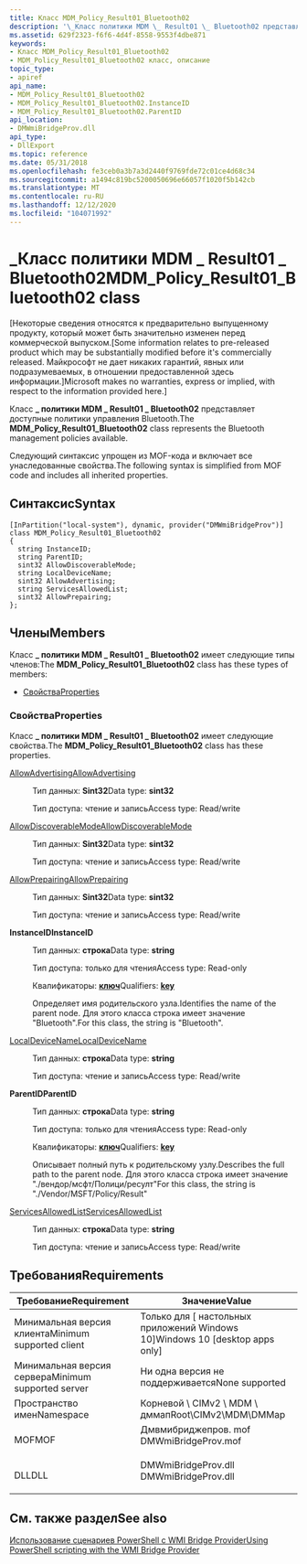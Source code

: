 ```yaml
---
title: Класс MDM_Policy_Result01_Bluetooth02
description: '\_Класс политики MDM \_ Result01 \_ Bluetooth02 представляет доступные политики управления Bluetooth.'
ms.assetid: 629f2323-f6f6-4d4f-8558-9553f4dbe871
keywords:
- Класс MDM_Policy_Result01_Bluetooth02
- MDM_Policy_Result01_Bluetooth02 класс, описание
topic_type:
- apiref
api_name:
- MDM_Policy_Result01_Bluetooth02
- MDM_Policy_Result01_Bluetooth02.InstanceID
- MDM_Policy_Result01_Bluetooth02.ParentID
api_location:
- DMWmiBridgeProv.dll
api_type:
- DllExport
ms.topic: reference
ms.date: 05/31/2018
ms.openlocfilehash: fe3ceb0a3b7a3d2440f9769fde72c01ce4d68c34
ms.sourcegitcommit: a1494c819bc5200050696e66057f1020f5b142cb
ms.translationtype: MT
ms.contentlocale: ru-RU
ms.lasthandoff: 12/12/2020
ms.locfileid: "104071992"
---
```

# <a name="mdm_policy_result01_bluetooth02-class"></a><span data-ttu-id="26d39-105">\_Класс политики MDM \_ Result01 \_ Bluetooth02</span><span class="sxs-lookup"><span data-stu-id="26d39-105">MDM\_Policy\_Result01\_Bluetooth02 class</span></span>

<span data-ttu-id="26d39-106">\[Некоторые сведения относятся к предварительно выпущенному продукту, который может быть значительно изменен перед коммерческой выпуском.</span><span class="sxs-lookup"><span data-stu-id="26d39-106">\[Some information relates to pre-released product which may be substantially modified before it's commercially released.</span></span> <span data-ttu-id="26d39-107">Майкрософт не дает никаких гарантий, явных или подразумеваемых, в отношении предоставленной здесь информации.\]</span><span class="sxs-lookup"><span data-stu-id="26d39-107">Microsoft makes no warranties, express or implied, with respect to the information provided here.\]</span></span>

<span data-ttu-id="26d39-108">Класс **\_ политики MDM \_ Result01 \_ Bluetooth02** представляет доступные политики управления Bluetooth.</span><span class="sxs-lookup"><span data-stu-id="26d39-108">The **MDM\_Policy\_Result01\_Bluetooth02** class represents the Bluetooth management policies available.</span></span>

<span data-ttu-id="26d39-109">Следующий синтаксис упрощен из MOF-кода и включает все унаследованные свойства.</span><span class="sxs-lookup"><span data-stu-id="26d39-109">The following syntax is simplified from MOF code and includes all inherited properties.</span></span>

## <a name="syntax"></a><span data-ttu-id="26d39-110">Синтаксис</span><span class="sxs-lookup"><span data-stu-id="26d39-110">Syntax</span></span>

``` syntax
[InPartition("local-system"), dynamic, provider("DMWmiBridgeProv")]
class MDM_Policy_Result01_Bluetooth02
{
  string InstanceID;
  string ParentID;
  sint32 AllowDiscoverableMode;
  string LocalDeviceName;
  sint32 AllowAdvertising;
  string ServicesAllowedList;
  sint32 AllowPrepairing;
};
```

## <a name="members"></a><span data-ttu-id="26d39-111">Члены</span><span class="sxs-lookup"><span data-stu-id="26d39-111">Members</span></span>

<span data-ttu-id="26d39-112">Класс **\_ политики MDM \_ Result01 \_ Bluetooth02** имеет следующие типы членов:</span><span class="sxs-lookup"><span data-stu-id="26d39-112">The **MDM\_Policy\_Result01\_Bluetooth02** class has these types of members:</span></span>

-   [<span data-ttu-id="26d39-113">Свойства</span><span class="sxs-lookup"><span data-stu-id="26d39-113">Properties</span></span>](#properties)

### <a name="properties"></a><span data-ttu-id="26d39-114">Свойства</span><span class="sxs-lookup"><span data-stu-id="26d39-114">Properties</span></span>

<span data-ttu-id="26d39-115">Класс **\_ политики MDM \_ Result01 \_ Bluetooth02** имеет следующие свойства.</span><span class="sxs-lookup"><span data-stu-id="26d39-115">The **MDM\_Policy\_Result01\_Bluetooth02** class has these properties.</span></span>

<dl> <dt>

[<span data-ttu-id="26d39-116">AllowAdvertising</span><span class="sxs-lookup"><span data-stu-id="26d39-116">AllowAdvertising</span></span>](/windows/client-management/mdm/policy-csp-bluetooth#bluetooth-allowadvertising)
</dt> <dd> <dl> <dt>

<span data-ttu-id="26d39-117">Тип данных: **Sint32**</span><span class="sxs-lookup"><span data-stu-id="26d39-117">Data type: **sint32**</span></span>
</dt> <dt>

<span data-ttu-id="26d39-118">Тип доступа: чтение и запись</span><span class="sxs-lookup"><span data-stu-id="26d39-118">Access type: Read/write</span></span>
</dt> </dl>

</dd> <dt>

[<span data-ttu-id="26d39-119">AllowDiscoverableMode</span><span class="sxs-lookup"><span data-stu-id="26d39-119">AllowDiscoverableMode</span></span>](/windows/client-management/mdm/policy-csp-bluetooth#bluetooth-allowdiscoverablemode)
</dt> <dd> <dl> <dt>

<span data-ttu-id="26d39-120">Тип данных: **Sint32**</span><span class="sxs-lookup"><span data-stu-id="26d39-120">Data type: **sint32**</span></span>
</dt> <dt>

<span data-ttu-id="26d39-121">Тип доступа: чтение и запись</span><span class="sxs-lookup"><span data-stu-id="26d39-121">Access type: Read/write</span></span>
</dt> </dl>

</dd> <dt>

[<span data-ttu-id="26d39-122">AllowPrepairing</span><span class="sxs-lookup"><span data-stu-id="26d39-122">AllowPrepairing</span></span>](/windows/client-management/mdm/policy-csp-bluetooth#bluetooth-allowprepairing)
</dt> <dd> <dl> <dt>

<span data-ttu-id="26d39-123">Тип данных: **Sint32**</span><span class="sxs-lookup"><span data-stu-id="26d39-123">Data type: **sint32**</span></span>
</dt> <dt>

<span data-ttu-id="26d39-124">Тип доступа: чтение и запись</span><span class="sxs-lookup"><span data-stu-id="26d39-124">Access type: Read/write</span></span>
</dt> </dl>

</dd> <dt>

<span data-ttu-id="26d39-125">**InstanceID**</span><span class="sxs-lookup"><span data-stu-id="26d39-125">**InstanceID**</span></span>
</dt> <dd> <dl> <dt>

<span data-ttu-id="26d39-126">Тип данных: **строка**</span><span class="sxs-lookup"><span data-stu-id="26d39-126">Data type: **string**</span></span>
</dt> <dt>

<span data-ttu-id="26d39-127">Тип доступа: только для чтения</span><span class="sxs-lookup"><span data-stu-id="26d39-127">Access type: Read-only</span></span>
</dt> <dt>

<span data-ttu-id="26d39-128">Квалификаторы: [ **ключ**](/windows/desktop/WmiSdk/key-qualifier)</span><span class="sxs-lookup"><span data-stu-id="26d39-128">Qualifiers: [**key**](/windows/desktop/WmiSdk/key-qualifier)</span></span>
</dt> </dl>

<span data-ttu-id="26d39-129">Определяет имя родительского узла.</span><span class="sxs-lookup"><span data-stu-id="26d39-129">Identifies the name of the parent node.</span></span> <span data-ttu-id="26d39-130">Для этого класса строка имеет значение "Bluetooth".</span><span class="sxs-lookup"><span data-stu-id="26d39-130">For this class, the string is "Bluetooth".</span></span>

</dd> <dt>

[<span data-ttu-id="26d39-131">LocalDeviceName</span><span class="sxs-lookup"><span data-stu-id="26d39-131">LocalDeviceName</span></span>](/windows/client-management/mdm/policy-csp-bluetooth#bluetooth-localdevicename)
</dt> <dd> <dl> <dt>

<span data-ttu-id="26d39-132">Тип данных: **строка**</span><span class="sxs-lookup"><span data-stu-id="26d39-132">Data type: **string**</span></span>
</dt> <dt>

<span data-ttu-id="26d39-133">Тип доступа: чтение и запись</span><span class="sxs-lookup"><span data-stu-id="26d39-133">Access type: Read/write</span></span>
</dt> </dl>

</dd> <dt>

<span data-ttu-id="26d39-134">**ParentID**</span><span class="sxs-lookup"><span data-stu-id="26d39-134">**ParentID**</span></span>
</dt> <dd> <dl> <dt>

<span data-ttu-id="26d39-135">Тип данных: **строка**</span><span class="sxs-lookup"><span data-stu-id="26d39-135">Data type: **string**</span></span>
</dt> <dt>

<span data-ttu-id="26d39-136">Тип доступа: только для чтения</span><span class="sxs-lookup"><span data-stu-id="26d39-136">Access type: Read-only</span></span>
</dt> <dt>

<span data-ttu-id="26d39-137">Квалификаторы: [ **ключ**](/windows/desktop/WmiSdk/key-qualifier)</span><span class="sxs-lookup"><span data-stu-id="26d39-137">Qualifiers: [**key**](/windows/desktop/WmiSdk/key-qualifier)</span></span>
</dt> </dl>

<span data-ttu-id="26d39-138">Описывает полный путь к родительскому узлу.</span><span class="sxs-lookup"><span data-stu-id="26d39-138">Describes the full path to the parent node.</span></span> <span data-ttu-id="26d39-139">Для этого класса строка имеет значение "./вендор/мсфт/Полици/ресулт"</span><span class="sxs-lookup"><span data-stu-id="26d39-139">For this class, the string is "./Vendor/MSFT/Policy/Result"</span></span>

</dd> <dt>

[<span data-ttu-id="26d39-140">ServicesAllowedList</span><span class="sxs-lookup"><span data-stu-id="26d39-140">ServicesAllowedList</span></span>](/windows/client-management/mdm/policy-csp-bluetooth#bluetooth-servicesallowedlist)
</dt> <dd> <dl> <dt>

<span data-ttu-id="26d39-141">Тип данных: **строка**</span><span class="sxs-lookup"><span data-stu-id="26d39-141">Data type: **string**</span></span>
</dt> <dt>

<span data-ttu-id="26d39-142">Тип доступа: чтение и запись</span><span class="sxs-lookup"><span data-stu-id="26d39-142">Access type: Read/write</span></span>
</dt> </dl>

</dd> </dl>

## <a name="requirements"></a><span data-ttu-id="26d39-143">Требования</span><span class="sxs-lookup"><span data-stu-id="26d39-143">Requirements</span></span>



| <span data-ttu-id="26d39-144">Требование</span><span class="sxs-lookup"><span data-stu-id="26d39-144">Requirement</span></span> | <span data-ttu-id="26d39-145">Значение</span><span class="sxs-lookup"><span data-stu-id="26d39-145">Value</span></span> |
|-------------------------------------|------------------------------------------------------------------------------------------------|
| <span data-ttu-id="26d39-146">Минимальная версия клиента</span><span class="sxs-lookup"><span data-stu-id="26d39-146">Minimum supported client</span></span><br/> | <span data-ttu-id="26d39-147">Только для \[ настольных приложений Windows 10\]</span><span class="sxs-lookup"><span data-stu-id="26d39-147">Windows 10 \[desktop apps only\]</span></span><br/>                                                    |
| <span data-ttu-id="26d39-148">Минимальная версия сервера</span><span class="sxs-lookup"><span data-stu-id="26d39-148">Minimum supported server</span></span><br/> | <span data-ttu-id="26d39-149">Ни одна версия не поддерживается</span><span class="sxs-lookup"><span data-stu-id="26d39-149">None supported</span></span><br/>                                                                      |
| <span data-ttu-id="26d39-150">Пространство имен</span><span class="sxs-lookup"><span data-stu-id="26d39-150">Namespace</span></span><br/>                | <span data-ttu-id="26d39-151">Корневой \\ CIMv2 \\ MDM \\ дммап</span><span class="sxs-lookup"><span data-stu-id="26d39-151">Root\\CIMv2\\MDM\\DMMap</span></span><br/>                                                             |
| <span data-ttu-id="26d39-152">MOF</span><span class="sxs-lookup"><span data-stu-id="26d39-152">MOF</span></span><br/>                      | <dl> <span data-ttu-id="26d39-153"><dt>Дмвмибриджепров. mof</dt></span><span class="sxs-lookup"><span data-stu-id="26d39-153"><dt>DMWmiBridgeProv.mof</dt></span></span> </dl> |
| <span data-ttu-id="26d39-154">DLL</span><span class="sxs-lookup"><span data-stu-id="26d39-154">DLL</span></span><br/>                      | <dl> <span data-ttu-id="26d39-155"><dt>DMWmiBridgeProv.dll</dt></span><span class="sxs-lookup"><span data-stu-id="26d39-155"><dt>DMWmiBridgeProv.dll</dt></span></span> </dl> |



## <a name="see-also"></a><span data-ttu-id="26d39-156">См. также раздел</span><span class="sxs-lookup"><span data-stu-id="26d39-156">See also</span></span>

<dl> <dt>

[<span data-ttu-id="26d39-157">Использование сценариев PowerShell с WMI Bridge Provider</span><span class="sxs-lookup"><span data-stu-id="26d39-157">Using PowerShell scripting with the WMI Bridge Provider</span></span>](/windows/client-management/mdm/using-powershell-scripting-with-the-wmi-bridge-provider)
</dt> </dl>

 

